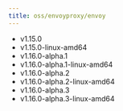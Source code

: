 ```yaml
---
title: oss/envoyproxy/envoy
---
```

- v1.15.0
- v1.15.0-linux-amd64
- v1.16.0-alpha.1
- v1.16.0-alpha.1-linux-amd64
- v1.16.0-alpha.2
- v1.16.0-alpha.2-linux-amd64
- v1.16.0-alpha.3
- v1.16.0-alpha.3-linux-amd64
